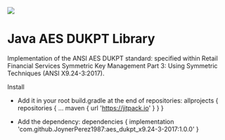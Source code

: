 [![](https://jitpack.io/v/JoynerPerez1987/aes_dukpt_x9.24-3-2017.svg)](https://jitpack.io/#JoynerPerez1987/aes_dukpt_x9.24-3-2017)
# Java AES DUKPT Library

Implementation of the ANSI AES DUKPT standard: specified within Retail Financial Services Symmetric Key Management Part 3: Using Symmetric Techniques (ANSI X9.24-3:2017).

Install
- Add it in your root build.gradle at the end of repositories:
	allprojects {
		repositories {
			...
			maven { url 'https://jitpack.io' }
		}
	}

- Add the dependency:
	dependencies {
	        implementation 'com.github.JoynerPerez1987:aes_dukpt_x9.24-3-2017:1.0.0'
	}
